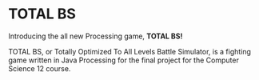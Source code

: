 # TOTAL BS

Introducing the all new Processing game, **TOTAL BS!**

TOTAL BS, or Totally Optimized To All Levels Battle Simulator, is a fighting game written in Java Processing for the final project for the Computer Science 12 course.
